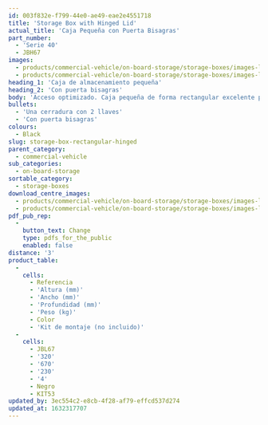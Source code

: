 ```yaml
---
id: 003f832e-f799-44e0-ae49-eae2e4551718
title: 'Storage Box with Hinged Lid'
actual_title: 'Caja Pequeña con Puerta Bisagras'
part_number:
  - 'Serie 40'
  - JBH67
images:
  - products/commercial-vehicle/on-board-storage/storage-boxes/images-lr/Product_Image_776x776_(518x518_focus_area)-JBH67_01.jpg
  - products/commercial-vehicle/on-board-storage/storage-boxes/images-lr/Product_Image_776x776_(518x518_focus_area)-JBH67_02.jpg
heading_1: 'Caja de almacenamiento pequeña'
heading_2: 'Con puerta bisagras'
body: 'Acceso optimizado. Caja pequeña de forma rectangular excelente para almacenamiento general.'
bullets:
  - 'Una cerradura con 2 llaves'
  - 'Con puerta bisagras'
colours:
  - Black
slug: storage-box-rectangular-hinged
parent_category:
  - commercial-vehicle
sub_categories:
  - on-board-storage
sortable_category:
  - storage-boxes
download_centre_images:
  - products/commercial-vehicle/on-board-storage/storage-boxes/images-lr/Product_Image_776x776_(518x518_focus_area)-JBH67_01.jpg
  - products/commercial-vehicle/on-board-storage/storage-boxes/images-lr/Product_Image_776x776_(518x518_focus_area)-JBH67_02.jpg
pdf_pub_rep:
  -
    button_text: Change
    type: pdfs_for_the_public
    enabled: false
distance: '3'
product_table:
  -
    cells:
      - Referencia
      - 'Altura (mm)'
      - 'Ancho (mm)'
      - 'Profundidad (mm)'
      - 'Peso (kg)'
      - Color
      - 'Kit de montaje (no incluido)'
  -
    cells:
      - JBL67
      - '320'
      - '670'
      - '230'
      - '4'
      - Negro
      - KIT53
updated_by: 3ec554c2-e8cb-4f28-af79-effcd537d274
updated_at: 1632317707
---
```


